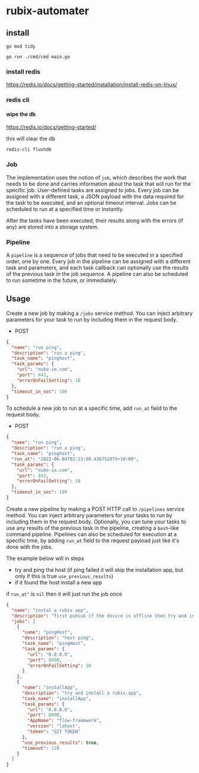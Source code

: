 # rubix-automater

## install
```
go mod tidy
```
```
go run ./cmd/cmd main.go
```

### install redis
https://redis.io/docs/getting-started/installation/install-redis-on-linux/

### redis cli

#### wipe the db
https://redis.io/docs/getting-started/

this will clear the db

```
redis-cli flushdb
```

### Job

The implementation uses the notion of `job`, which describes the work that needs to be done and carries information about the task that will run for the
specific job. User-defined tasks are assigned to jobs. Every job can be assigned with a different task, a JSON payload with the data required for the task
to be executed, and an optional timeout interval. Jobs can be scheduled to run at a specified time or instantly.

After the tasks have been executed, their results along with the errors (if any) are stored into a storage system.

### Pipeline

A `pipeline` is a sequence of jobs that need to be executed in a specified order, one by one. Every job in the pipeline can be assigned with a different task
and parameters, and each task callback can optionally use the results of the previous task in the job sequence. A pipeline can also be scheduled to run sometime in the future, or immediately.



## Usage

Create a new job by making a `/jobs` service method. You can inject arbitrary parameters for your task to run
by including them in the request body.

- POST

```json
{
  "name": "run ping",
  "description": "run a ping",
  "task_name": "pinghost",
  "task_params": {
    "url": "nube-io.com",
    "port": 443,
    "errorOnFailSetting": 10
  },
  "timeout_in_sec": 100
}
```

To schedule a new job to run at a specific time, add `run_at` field to the request body.

- POST

```json
{
  "name": "run ping",
  "description": "run a ping",
  "task_name": "pinghost",
  "run_at": "2022-06-04T02:23:00.426752075+10:00",
  "task_params": {
    "url": "nube-io.com",
    "port": 443,
    "errorOnFailSetting": 10
  },
  "timeout_in_sec": 100
}
```

Create a new pipeline by making a POST HTTP call to `/pipelines` service method. You can inject arbitrary parameters
for your tasks to run by including them in the request body. Optionally, you can tune your tasks to use any results of the previous task in the pipeline, creating
a `bash`-like command pipeline. Pipelines can also be scheduled for execution at a specific time, by adding `run_at` field to the request payload
just like it's done with the jobs.


The example below will in steps

- try and ping the host (if ping failed it will skip the installation app, but only if this is true `use_previous_results`)
- if it found the host install a new app


if `run_at"` is `nil` then it will just run the job once

```json
{
  "name": "instal a rubix app",
  "description": "first pubsub if the device is offline then try and install the app",
  "jobs": [
    {
      "name": "pingHost",
      "description": "host ping",
      "task_name": "pingHost",
      "task_params": {
        "url": "0.0.0.0",
        "port": 8090,
        "errorOnFailSetting": 10
      }
    },
    {
      "name": "installApp",
      "description": "try and install a rubix-app",
      "task_name": "installApp",
      "task_params": {
        "url": "0.0.0.0",
        "port": 8090,
        "AppName": "flow-framework",
        "version": "latest",
        "token": "GIT TOKEN"
      },
      "use_previous_results": true,
      "timeout": 120
    }
  ]
}
```